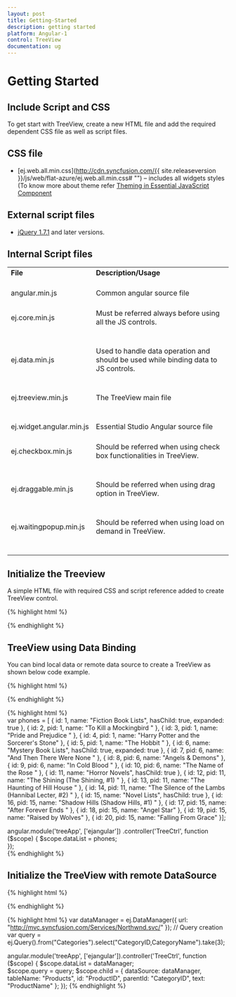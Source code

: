 ```yaml
---
layout: post
title: Getting-Started
description: getting started
platform: Angular-1
control: TreeView
documentation: ug
---
```


# Getting Started

## Include Script and CSS

To get start with TreeView, create a new HTML file and add the required dependent CSS file as well as script files.

## CSS file

* [ej.web.all.min.css](http://cdn.syncfusion.com/{{ site.releaseversion }}/js/web/flat-azure/ej.web.all.min.css# "") – includes all widgets styles (To know more about theme refer [Theming in Essential JavaScript Component](http://help.syncfusion.com/js/theming-in-essential-javascript-components# "") 

## External script files

* [jQuery 1.7.1](http://jquery.com/#) and later versions.

## Internal Script files

<table>
<tr>
<td>
<b>File</b><br/><br/></td><td>
<b>Description/Usage</b><br/><br/></td></tr>
<tr>
<td>
angular.min.js<br/><br/></td><td>
Common angular source file<br/><br/></td></tr>
<tr>
<td>
ej.core.min.js<br/><br/><br/></td><td>
Must be referred always before using all the JS controls.<br/><br/><br/></td></tr>
<tr>
<td>
ej.data.min.js<br/><br/><br/></td><td>
Used to handle data operation and should be used while binding data to JS controls.<br/><br/><br/></td></tr>
<tr>
<td>
ej.treeview.min.js<br/><br/><br/></td><td>
The TreeView main file<br/><br/><br/></td></tr>
<tr>
<td>
ej.widget.angular.min.js<br/><br/></td><td>
Essential Studio Angular source file<br/><br/></td></tr>
<tr>
<td>
ej.checkbox.min.js<br/><br/><br/></td><td>
Should be referred when using check box functionalities in TreeView.  <br/><br/><br/></td></tr>
<tr>
<td>
ej.draggable.min.js<br/><br/><br/></td><td>
Should be referred when using drag option in TreeView.<br/><br/><br/></td></tr>
<tr>
<td>
ej.waitingpopup.min.js<br/><br/><br/></td><td>
Should be referred when using load on demand in TreeView.<br/><br/><br/></td></tr>
</table>

## Initialize the Treeview

A simple HTML file with required CSS and script reference added to create TreeView control.


{% highlight html %}
<!doctype html>
<html lang="en" ng-app="TreeCtrl">
<head>
    <title>Essential Studio for JavaScript : Angular JS Support for TreeView </title>
    <!-- Style sheet for default theme (flat azure) -->
    <link href="http://cdn.syncfusion.com/{{ site.releaseversion }}/js/web/flat-azure/ej.web.all.min.css" rel="stylesheet" />
    <!--Scripts-->
    <script src="http://cdn.syncfusion.com/js/assets/external/jquery-1.11.3.min.js" type="text/javascript"> </script>
    <script src="http://cdn.syncfusion.com/js/assets/external/jquery.easing.1.3.min.js" type="text/javascript"></script>
    <script src="http://cdn.syncfusion.com/js/assets/external/angular.min.js"></script>
    <script type="text/javascript" src="http://cdn.syncfusion.com/{{ site.releaseversion }}/js/web/ej.web.all.min.js "></script>
    <script src="http://cdn.syncfusion.com/{{ site.releaseversion }}/js/common/ej.widget.angular.min.js"></script>
    <!--Add custom scripts here -->
</head>
<body>
    <!--Add the Treeview elements here-->
</body>
</html>

{% endhighlight %}


## TreeView using Data Binding

You can bind local data or remote data source to create a TreeView as shown below code example.

{% highlight html %}
<div id="treeView" e-showCheckbox="true" ej-treeview e-fields-datasource="dataList" e-fields-id="id" e-fields-parentid="pid" e-fields-text="name" e-fields-haschild="hasChild" e-fields-expanded="expanded" />
{% endhighlight %}

{% highlight html %}              
var  phones = [
                    { id: 1, name: "Fiction Book Lists", hasChild: true, expanded: true },
                    { id: 2, pid: 1, name: "To Kill a Mockingbird " },
                    { id: 3, pid: 1, name: "Pride and Prejudice " },
                    { id: 4, pid: 1, name: "Harry Potter and the Sorcerer's Stone" },
                    { id: 5, pid: 1, name: "The Hobbit " },
                    { id: 6, name: "Mystery Book Lists", hasChild: true, expanded: true },
                    { id: 7, pid: 6, name: "And Then There Were None " },
                    { id: 8, pid: 6, name: "Angels & Demons" },
                    { id: 9, pid: 6, name: "In Cold Blood " },
                    { id: 10, pid: 6, name: "The Name of the Rose " },
                    { id: 11, name: "Horror Novels", hasChild: true },
                    { id: 12, pid: 11, name: "The Shining (The Shining, #1) " },
                    { id: 13, pid: 11, name: "The Haunting of Hill House " },
                    { id: 14, pid: 11, name: "The Silence of the Lambs (Hannibal Lecter, #2) " },
                    { id: 15, name: "Novel Lists", hasChild: true },
                    { id: 16, pid: 15, name: "Shadow Hills (Shadow Hills, #1) " },
                    { id: 17, pid: 15, name: "After Forever Ends " },
                    { id: 18, pid: 15, name: "Angel Star" },
                    { id: 19, pid: 15, name: "Raised by Wolves" },
                    { id: 20, pid: 15, name: "Falling From Grace" }];
					
angular.module('treeApp', ['ejangular'])
.controller('TreeCtrl', function ($scope) {
   $scope.dataList = phones;               
     });       
 {% endhighlight %}
 
## Initialize the TreeView with remote DataSource

{% highlight html %} 
<div id="treeView" ej-treeview e-fields-datasource="dataList" e-fields-query="query" e-fields-id="CategoryID" e-fields-text="CategoryName" e-fields-child="child" />                        
{% endhighlight %}


{% highlight html %} 
var dataManager = ej.DataManager({
url: "http://mvc.syncfusion.com/Services/Northwnd.svc/"
});
// Query creation
var query = ej.Query().from("Categories").select("CategoryID,CategoryName").take(3);
         
			
					
angular.module('treeApp', ['ejangular']).controller('TreeCtrl', function ($scope) {
	$scope.dataList = dataManager;    
        $scope.query = query;
        $scope.child = { dataSource: dataManager, tableName: "Products", id: "ProductID", parentId: "CategoryID", text: "ProductName"
        };
});
{% endhighlight %}
